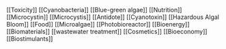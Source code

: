 [[Toxicity]]
[[Cyanobacteria]]
[[Blue-green algae]]
[[Nutrition]]
[[Microcystin]]
[[Microcystis]]
[[Antidote]]
[[Cyanotoxin]]
[[Hazardous Algal Bloom]]
[[Food]]
[[Microalgae]]
[[Photobioreactor]]
[[Bioenergy]]
[[Biomaterials]]
[[wastewater treatment]]
[[Cosmetics]]
[[Bioeconomy]]
[[Biostimulants]]
